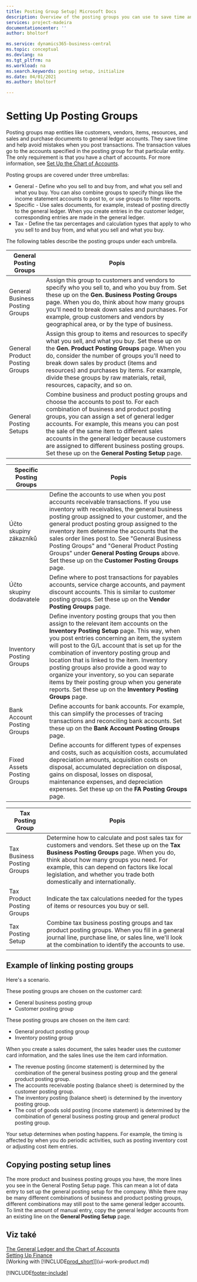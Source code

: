 ```yaml
---
title: Posting Group Setup| Microsoft Docs
description: Overview of the posting groups you can use to save time and avoid mistakes when you post transactions.
services: project-madeira
documentationcenter: ''
author: bholtorf

ms.service: dynamics365-business-central
ms.topic: conceptual
ms.devlang: na
ms.tgt_pltfrm: na
ms.workload: na
ms.search.keywords: posting setup, initialize
ms.date: 04/01/2021
ms.author: bholtorf

---
```

# Setting Up Posting Groups
Posting groups map entities like customers, vendors, items, resources, and sales and purchase documents to general ledger accounts. They save time and help avoid mistakes when you post transactions. The transaction values go to the accounts specified in the posting group for that particular entity. The only requirement is that you have a chart of accounts. For more information, see [Set Up the Chart of Accounts](finance-setup-chart-accounts.md).

Posting groups are covered under three umbrellas:

* General - Define who you sell to and buy from, and what you sell and what you buy. You can also combine groups to specify things like the income statement accounts to post to, or use groups to filter reports.
* Specific - Use sales documents, for example, instead of posting directly to the general ledger. When you create entries in the customer ledger, corresponding entries are made in the general ledger.
* Tax - Define the tax percentages and calculation types that apply to who you sell to and buy from, and what you sell and what you buy.

The following tables describe the posting groups under each umbrella.

| General Posting Groups | Popis |
| --- | --- |
| General Business Posting Groups | Assign this group to customers and vendors to specify who you sell to, and who you buy from. Set these up on the **Gen. Business Posting Groups** page. When you do, think about how many groups you'll need to break down sales and purchases. For example, group customers and vendors by geographical area, or by the type of business. |
| General Product Posting Groups | Assign this group to items and resources to specify what you sell, and what you buy. Set these up on the **Gen. Product Posting Groups** page. When you do, consider the number of groups you'll need to break down sales by product (items and resources) and purchases by items. For example, divide these groups by raw materials, retail, resources, capacity, and so on. |
| General Posting Setups | Combine business and product posting groups and choose the accounts to post to. For each combination of business and product posting groups, you can assign a set of general ledger accounts. For example, this means you can post the sale of the same item to different sales accounts in the general ledger because customers are assigned to different business posting groups. Set these up on the **General Posting Setup** page. |

| Specific Posting Groups | Popis |
| --- | --- |
| Účto skupiny zákazníků | Define the accounts to use when you post accounts receivable transactions. If you use inventory with receivables, the general business posting group assigned to your customer, and the general product posting group assigned to the inventory item determine the accounts that the sales order lines post to. See "General Business Posting Groups" and "General Product Posting Groups" under **General Posting Groups** above. Set these up on the **Customer Posting Groups** page. |
| Účto skupiny dodavatele | Define where to post transactions for payables accounts, service charge accounts, and payment discount accounts. This is similar to customer posting groups. Set these up on the **Vendor Posting Groups** page. |
| Inventory Posting Groups | Define inventory posting groups that you then assign to the relevant item accounts on the **Inventory Posting Setup** page. This way, when you post entries concerning an item, the system will post to the G/L account that is set up for the combination of inventory posting group and location that is linked to the item. Inventory posting groups also provide a good way to organize your inventory, so you can separate items by their posting group when you generate reports. Set these up on the **Inventory Posting Groups** page. |
| Bank Account Posting Groups | Define accounts for bank accounts. For example, this can simplify the processes of tracing transactions and reconciling bank accounts. Set these up on the **Bank Account Posting Groups** page. |
| Fixed Assets Posting Groups | Define accounts for different types of expenses and costs, such as acquisition costs, accumulated depreciation amounts, acquisition costs on disposal, accumulated depreciation on disposal, gains on disposal, losses on disposal, maintenance expenses, and depreciation expenses. Set these up on the **FA Posting Groups** page. |

| Tax Posting Group | Popis |
| --- | --- |
| Tax Business Posting Groups | Determine how to calculate and post sales tax for customers and vendors. Set these up on the **Tax Business Posting Groups** page. When you do, think about how many groups you need. For example, this can depend on factors like local legislation, and whether you trade both domestically and internationally. |
| Tax Product Posting Groups | Indicate the tax calculations needed for the types of items or resources you buy or sell. |
| Tax Posting Setup | Combine tax business posting groups and tax product posting groups. When you fill in a general journal line, purchase line, or sales line, we'll look at the combination to identify the accounts to use. |

## Example of linking posting groups
Here's a scenario.

These posting groups are chosen on the customer card:

* General business posting group
* Customer posting group

These posting groups are chosen on the item card:

* General product posting group
* Inventory posting group

When you create a sales document, the sales header uses the customer card information, and the sales lines use the item card information.

* The revenue posting (income statement) is determined by the combination of the general business posting group and the general product posting group.
* The accounts receivable posting (balance sheet) is determined by the customer posting group.
* The inventory posting (balance sheet) is determined by the inventory posting group.
* The cost of goods sold posting (income statement) is determined by the combination of general business posting group and general product posting group.

Your setup determines when posting happens. For example, the timing is affected by when you do periodic activities, such as posting inventory cost or adjusting cost item entries.

## Copying posting setup lines
The more product and business posting groups you have, the more lines you see in the General Posting Setup page. This can mean a lot of data entry to set up the general posting setup for the company. While there may be many different combinations of business and product posting groups, different combinations may still post to the same general ledger accounts. To limit the amount of manual entry, copy the general ledger accounts from an existing line on the **General Posting Setup** page.

## Viz také
[The General Ledger and the Chart of Accounts](finance-general-ledger.md)  
[Setting Up Finance](finance-setup-finance.md)  
[Working with [!INCLUDE[prod_short](includes/prod_short.md)]](ui-work-product.md)


[!INCLUDE[footer-include](includes/footer-banner.md)]